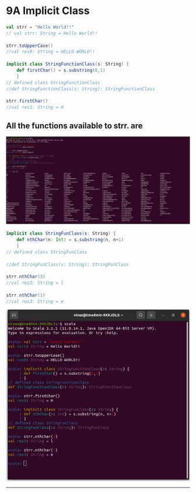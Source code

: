 # 9A Implicit Class

```scala
val strr = "Hello World!!"
// val strr: String = Hello World!!

strr.toUpperCase()
//val res0: String = HELLO WORLD!!

implicit class StringFunctionClass(s: String) {
    def firstChar() = s.substring(0,1)
    }
// defined class StringFunctionClass
//def StringFunctionClass(s: String): StringFunctionClass

strr.firstChar()
//val res1: String = H
```

## All the functions available to strr. are

![functions](functions1.png)

```scala
implicit class StringFunClass(s: String) {
    def nthChar(n: Int) = s.substring(n, n+1)
    }
// defined class StringFunClass

//def StringFunClass(s: String): StringFunClass

strr.nthChar(3)
//val res2: String = l

strr.nthChar(1)
//val res3: String = e


```

![functions2](functions2.png)

***
